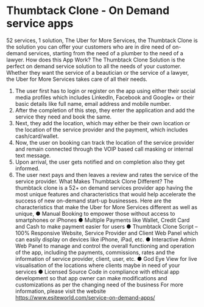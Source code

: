 # Thumbtack Clone - On Demand service apps
52 services, 1 solution, The Uber for More Services, the Thumbtack Clone is the solution you can offer your customers who are in dire need of on-demand services, starting from the need of a plumber to the need of a lawyer.
How does this App Work?
The Thumbtack Clone Solution is the perfect on demand service solution to all the needs of your customer. Whether they want the service of a beautician or the service of a lawyer, the Uber for More Services takes care of all their needs. 
1.	The user first has to login or register on the app using either their social media profiles which includes LinkedIn, Facebook and Google+ or their basic details like full name, email address and mobile number.
2.	After the completion of this step, they enter the application and add the service they need and book the same.
3.	Next, they add the location, which may either be their own location or the location of the service provider and the payment, which includes cash/card/wallet.
4.	Now, the user on booking can track the location of the service provider and remain connected through the VOIP based call masking or internal text message.
5.	Upon arrival, the user gets notified and on completion also they get informed. 
6.	The user next pays and then leaves a review and rates the service of the service provider.
What Makes Thumbtack Clone Different?
The thumbtack clone is a 52+ on demand services provider app having the most unique features and characteristics that would help accelerate the success of new on-demand start-up businesses.
Here are the characteristics that make the Uber for More Services different as well as unique,
●	Manual Booking to empower those without access to smartphones or iPhones
●	Multiple Payments like Wallet, Credit Card and Cash to make payment easier for users
●	Thumbtack Clone Script – 100% Responsive Website, Service Provider and Client Web Panel which can easily display on devices like iPhone, iPad, etc.
●	Interactive Admin Web Panel to manage and control the overall functioning and operation of the app, including the payments, commissions, rates and the information of service provider, client, user, etc.
●	God Eye View for live visualisation of the locations where clients maybe in need of your services
●	Licensed Source Code in compliance with ethical app development so that app owner can make modifications and customizations as per the changing need of the business
For more information, please visit the website https://www.esiteworld.com/service-on-demand-apps/
